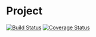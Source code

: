 # Project
[![Build Status](https://travis-ci.org/klapuch/Project.svg?branch=master)](https://travis-ci.org/klapuch/Project) [![Coverage Status](https://coveralls.io/repos/github/klapuch/Project/badge.svg?branch=master)](https://coveralls.io/github/klapuch/Project?branch=master)

